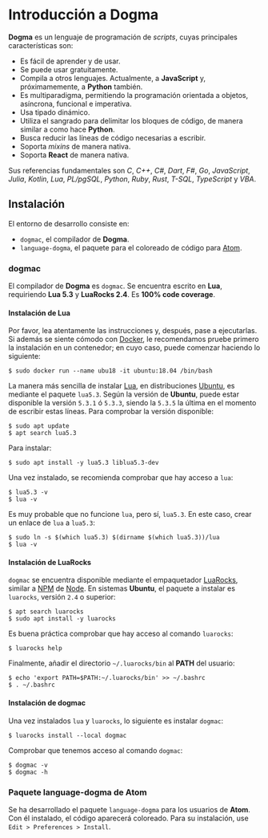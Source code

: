 # Introducción a Dogma

**Dogma** es un lenguaje de programación de *scripts*, cuyas principales características son:

- Es fácil de aprender y de usar.
- Se puede usar gratuitamente.
- Compila a otros lenguajes. Actualmente, a **JavaScript** y, próximamemente, a **Python** también.
- Es multiparadigma, permitiendo la programación orientada a objetos, asíncrona, funcional e imperativa.
- Usa tipado dinámico.
- Utiliza el sangrado para delimitar los bloques de código, de manera similar a como hace **Python**.
- Busca reducir las líneas de código necesarias a escribir.
- Soporta *mixins* de manera nativa.
- Soporta **React** de manera nativa.

Sus referencias fundamentales son *C*, *C++*, *C#*, *Dart*, *F#*, *Go*, *JavaScript*, *Julia*, *Kotlin*, *Lua*, *PL/pgSQL*, *Python*, *Ruby*, *Rust*, *T-SQL*, *TypeScript* y *VBA*.

## Instalación

El entorno de desarrollo consiste en:

- `dogmac`, el compilador de **Dogma**.
- `language-dogma`, el paquete para el coloreado de código para [Atom](https://atom.io/).

### dogmac

El compilador de **Dogma** es `dogmac`.
Se encuentra escrito en **Lua**, requiriendo **Lua 5.3** y **LuaRocks 2.4**.
Es **100% code coverage**.

#### Instalación de Lua

Por favor, lea atentamente las instrucciones y, después, pase a ejecutarlas.
Si además se siente cómodo con [Docker](https://www.docker.com/), le recomendamos pruebe primero la instalación en un contenedor; en cuyo caso, puede comenzar haciendo lo siguiente:

```
$ sudo docker run --name ubu18 -it ubuntu:18.04 /bin/bash
```

La manera más sencilla de instalar [Lua](https://www.lua.org/), en distribuciones [Ubuntu](https://www.ubuntu.com), es mediante el paquete `lua5.3`.
Según la versión de **Ubuntu**, puede estar disponible la versión `5.3.1` ó `5.3.3`, siendo la `5.3.5` la última en el momento de escribir estas líneas.
Para comprobar la versión disponible:

```
$ sudo apt update
$ apt search lua5.3
```

Para instalar:

```
$ sudo apt install -y lua5.3 liblua5.3-dev
```

Una vez instalado, se recomienda comprobar que hay acceso a `lua`:

```
$ lua5.3 -v
$ lua -v
```

Es muy probable que no funcione `lua`, pero sí, `lua5.3`.
En este caso, crear un enlace de `lua` a `lua5.3`:

```
$ sudo ln -s $(which lua5.3) $(dirname $(which lua5.3))/lua
$ lua -v
```

#### Instalación de LuaRocks

`dogmac` se encuentra disponible mediante el empaquetador [LuaRocks](https://luarocks.org), similar a [NPM](https://www.npmjs.com/) de [Node](https://nodejs.org).
En sistemas **Ubuntu**, el paquete a instalar es `luarocks`, versión `2.4` o superior:

```
$ apt search luarocks
$ sudo apt install -y luarocks
```

Es buena práctica comprobar que hay acceso al comando `luarocks`:

```
$ luarocks help
```

Finalmente, añadir el directorio `~/.luarocks/bin` al **PATH** del usuario:

```
$ echo 'export PATH=$PATH:~/.luarocks/bin' >> ~/.bashrc
$ . ~/.bashrc
```

#### Instalación de dogmac

Una vez instalados `lua` y `luarocks`, lo siguiente es instalar `dogmac`:

```
$ luarocks install --local dogmac
```

Comprobar que tenemos acceso al comando `dogmac`:

```
$ dogmac -v
$ dogmac -h
```

### Paquete language-dogma de Atom

Se ha desarrollado el paquete `language-dogma` para los usuarios de **Atom**.
Con él instalado, el código aparecerá coloreado.
Para su instalación, use `Edit > Preferences > Install`.

